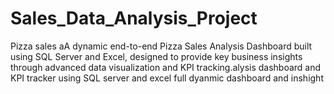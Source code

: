 # Sales_Data_Analysis_Project
Pizza sales aA dynamic end-to-end Pizza Sales Analysis Dashboard built using SQL Server and Excel, designed to provide key business insights through advanced data visualization and KPI tracking.alysis dashboard and KPI tracker using SQL server and excel full dyanmic dashboard and inshight
